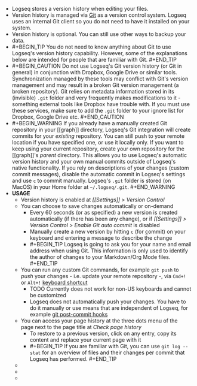 - Logseq stores a version history when editing your files.
- Version history is managed via [Git](https://git-scm.com/) as a version control system. Logseq uses an internal Git client so you do not need to have it installed on your system.
- Version history is optional. You can still use other ways to backup your data.
-
  #+BEGIN_TIP
  You do not need to know anything about Git to use Logseq's version history capability. However, some of the explanations below are intended for people that are familiar with Git.
  #+END_TIP
-
  #+BEGIN_CAUTION
  Do not use Logseq's Git version history (or Git in general) in conjunction with Dropbox, Google Drive or similar tools. Synchronization managed by these tools may conflict with Git's version management and may result in a broken Git version management (a broken repository). Git relies on metadata information stored in its (invisible) `.git` folder and very frequently makes modifications to it - something external tools like Dropbox have trouble with.
  If you must use these services, make sure to add the `.git` folder to your ignore list for Dropbox, Google Drive etc.
  #+END_CAUTION
-
  #+BEGIN_WARNING
  If you already have a manually created Git repository in your [[graph]] directory, Logseq's Git integration will create commits for your _existing_ repository. You can still push to your remote location if you have specified one, or use it locally only.
  If you want to keep using your current repository, create your own repository for the [[graph]]'s _parent_ directory. This allows you to use Logseq's automatic version history and your own manual commits outside of Logseq's native functionality.
  If you rely on descriptions of your changes (custom commit messages), disable the automatic commit in Logseq's settings and use `c` to commit manually.
  Logseq's `.git` folder is stored (on MacOS) in your Home folder at `~/.logseq/.git`.
  #+END_WARNING
- **USAGE**
	- Version history is enabled at _[[Settings]] > Version Control_
	- You can choose to save changes automatically or on-demand
		- Every 60 seconds (or as specified) a new version is created automatically (if there has been any change), or if _[[Settings]] > Version Control > Enable Git auto commit_ is disabled
		- Manually create a new version by hitting `c` (for <ins>c</ins>ommit) on your keyboard and entering a message to describe the change
		-
		  #+BEGIN_TIP
		  Logseq is going to ask you for your name and email address when using Git. This information is only used to identify the author of changes to your Markdown/Org Mode files.
		  #+END_TIP
	- You can run any custom Git commands, for example `git push` to _push_ your changes - i.e. update your remote repository -, via `Cmd+!` or `Alt+!` [keyboard shortcut](((612a3629-bfa5-4d51-9d6f-fb03237c43fe)))
		- TODO Currently does not work for non-US keyboards and cannot be customized
		- Logseq does not automatically push your changes. You have to do it manually or use means that are independent of Logseq, for example [git post-commit hooks](https://git-scm.com/book/en/v2/Customizing-Git-Git-Hooks)
	- You can access your page history at the three dots menu of the page next to the page title at _Check page history_
		- To restore to a previous version, click on any entry, copy its content and replace your current page with it
		-
		  #+BEGIN_TIP
		  If you are familiar with Git, you can use `git log --stat` for an overview of files and their changes per commit that Logseq has performed.
		  #+END_TIP
	-
	-
	-
